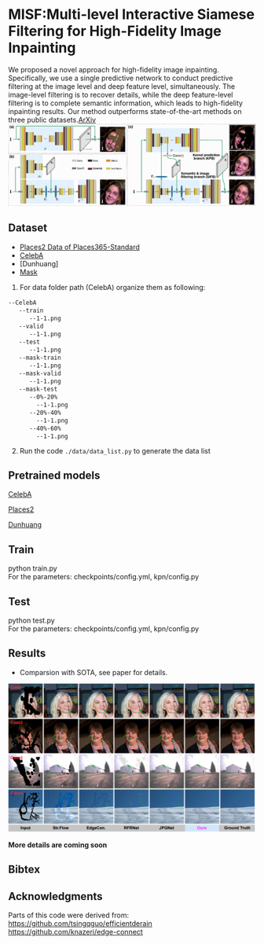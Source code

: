 # MISF:Multi-level Interactive Siamese Filtering for High-Fidelity Image Inpainting

We proposed a novel approach for high-fidelity image inpainting. Specifically, we use a single predictive network to conduct predictive filtering at the image level and deep feature level, simultaneously. The image-level filtering is to recover details, while the deep feature-level filtering is to complete semantic information, which leads to high-fidelity inpainting results. Our method outperforms state-of-the-art methods on three public datasets.[ArXiv]()
<br>
![Framework](./images/frameworks.png)

## Dataset

- [Places2 Data of Places365-Standard](http://places2.csail.mit.edu/download.html)
- [CelebA](https://mmlab.ie.cuhk.edu.hk/projects/CelebA.html)
- [Dunhuang]
- [Mask](https://nv-adlr.github.io/publication/partialconv-inpainting)

1. For data folder path (CelebA) organize them as following:

```shell
--CelebA
   --train
      --1-1.png
   --valid
      --1-1.png
   --test
      --1-1.png
   --mask-train
	  --1-1.png
   --mask-valid
      --1-1.png
   --mask-test
      --0%-20%
        --1-1.png
      --20%-40%
        --1-1.png
      --40%-60%
        --1-1.png
 ```

 2. Run the code  `./data/data_list.py` to generate the data list


## Pretrained models

[CelebA](https://drive.google.com/)

[Places2](https://drive.google.com/)

[Dunhuang](https://drive.google.com/)

## Train

python train.py
<br>
For the parameters: checkpoints/config.yml, kpn/config.py

## Test

python test.py
<br>
For the parameters: checkpoints/config.yml, kpn/config.py

## Results

- Comparsion with SOTA, see paper for details.

![Framework](./images/comparison.png)


**More details are coming soon**

## Bibtex

[//]: # (```)

[//]: # (@article{guo2021jpgnet,)

[//]: # (  title={JPGNet: Joint Predictive Filtering and Generative Network for Image Inpainting},)

[//]: # (  author={Guo, Qing and Li, Xiaoguang and Juefei-Xu, Felix and Yu, Hongkai and Liu, Yang and others},)

[//]: # (  journal={ACM-MM},)

[//]: # (  year={2021})

[//]: # (})

[//]: # (```)

## Acknowledgments
Parts of this code were derived from:<br>
https://github.com/tsingqguo/efficientderain <br>
https://github.com/knazeri/edge-connect
